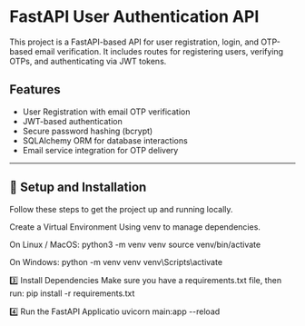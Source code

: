 # FastAPI User Authentication API

This project is a FastAPI-based API for user registration, login, and OTP-based email verification. It includes routes for registering users, verifying OTPs, and authenticating via JWT tokens.

## Features

- User Registration with email OTP verification
- JWT-based authentication
- Secure password hashing (bcrypt)
- SQLAlchemy ORM for database interactions
- Email service integration for OTP delivery

---

## 🔧 Setup and Installation

Follow these steps to get the project up and running locally.

Create a Virtual Environment
Using venv to manage dependencies.

On Linux / MacOS:
python3 -m venv venv
source venv/bin/activate

On Windows:
python -m venv venv
venv\Scripts\activate

3️⃣ Install Dependencies
Make sure you have a requirements.txt file, then run:
pip install -r requirements.txt

4️⃣ Run the FastAPI Applicatio
uvicorn main:app --reload